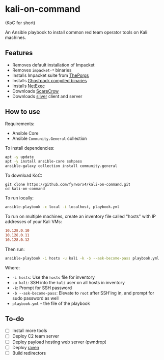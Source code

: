 # kali-on-command

(KoC for short)

An Ansible playbook to install common red team operator tools on Kali machines.

## Features

- Removes default installation of Impacket
- Removes `impacket-*` binaries
- Installs Impacket suite from [ThePorgs](https://github.com/ThePorgs)
- Installs [Ghostpack compiled binaries](https://github.com/r3motecontrol/Ghostpack-CompiledBinaries)
- Installs [NetExec](https://github.com/Pennyw0rth/NetExec)
- Downloads [ScareCrow](https://github.com/optiv/ScareCrow)
- Downloads [sliver](https://github.com/BishopFox/sliver) client and server

## How to use

Requirements:

- Ansible Core
- Ansible `Community.General` collection

To install dependencies:

```bash
apt -y update
apt -y install ansible-core sshpass
ansible-galaxy collection install community.general
```

To download KoC:

```
git clone https://github.com/fyrworx4/kali-on-command.git
cd kali-on-command
```

To run locally:

```bash
ansible-playbook -c local -i localhost, playbook.yml
```

To run on multiple machines, create an inventory file called "hosts" with IP addresses of your Kali VMs:

```ini
10.128.0.10
10.128.0.11
10.128.0.12
```

Then run:

```bash
ansible-playbook -i hosts -u kali -k -b --ask-become-pass playbook.yml
```

Where:
- `-i hosts`: Use the `hosts` file for inventory
- `-u kali`: SSH into the `kali` user on all hosts in inventory
- `-k`: Prompt for SSH password
- `-b --ask-become-pass`: Elevate to `root` after SSH'ing in, and prompt for sudo password as well
- `playbook.yml` - the file of the playbook

## To-do

- [ ] Install more tools
- [ ] Deploy C2 team server
- [ ] Deploy payload hosting web server (pwndrop)
- [ ] Deploy [raven](https://github.com/nos3curity/Raven)
- [ ] Build redirectors
